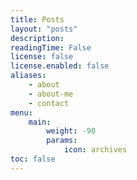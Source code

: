 ```yaml
---
title: Posts
layout: "posts"
description:
readingTime: False
license: false
license.enabled: false
aliases:
    - about
    - about-me
    - contact
menu:
    main:
        weight: -90
        params:
            icon: archives
toc: false
---
```

